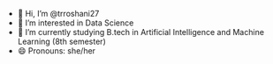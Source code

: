 - 👋 Hi, I’m @trroshani27
- 👀 I’m interested in Data Science
- 🌱 I’m currently studying B.tech in Artificial Intelligence and Machine Learning (8th semester)
- 😄 Pronouns: she/her


